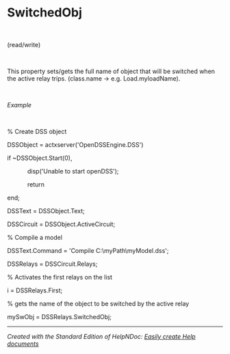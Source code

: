 # SwitchedObj

&nbsp;

(read/write)

&nbsp;

This property sets/gets the full name of object that will be switched when the active relay trips. (class.name -\> e.g. Load.myloadName).

&nbsp;

*Example*

&nbsp;

% Create DSS object

DSSObject = actxserver('OpenDSSEngine.DSS')

if ~DSSObject.Start(0),

&nbsp; &nbsp; &nbsp; &nbsp; &nbsp; &nbsp; disp('Unable to start openDSS');

&nbsp; &nbsp; &nbsp; &nbsp; &nbsp; &nbsp; return

end;

DSSText = DSSObject.Text;

DSSCircuit = DSSObject.ActiveCircuit;

% Compile a model &nbsp; &nbsp;

DSSText.Command = 'Compile C:\\myPath\\myModel.dss';

DSSRelays = DSSCircuit.Relays;

% Activates the first relays on the list

i = DSSRelays.First;

% gets the name of the object to be switched by the active relay

mySwObj = DSSRelays.SwitchedObj;

***
_Created with the Standard Edition of HelpNDoc: [Easily create Help documents](<https://www.helpndoc.com/feature-tour>)_
